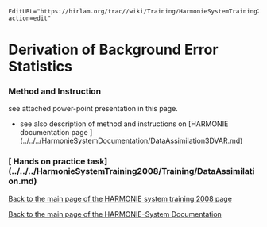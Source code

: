 ```@meta
EditURL="https://hirlam.org/trac//wiki/Training/HarmonieSystemTraining2008/Lecture/JbStatistics?action=edit"
```

# Derivation of Background Error Statistics

### Method and Instruction
see attached power-point presentation in this page.
 * see also description of method and instructions on [HARMONIE documentation page ] (../../../HarmonieSystemDocumentation/DataAssimilation3DVAR.md)

### [ Hands on practice task] (../../../HarmonieSystemTraining2008/Training/DataAssimilation.md)

[ Back to the main page of the HARMONIE system training 2008 page](https://hirlam.org/trac/wiki/HarmonieSystemTraining2008)

[Back to the main page of the HARMONIE-System Documentation](https://hirlam.org/trac/wiki/HarmonieSystemDocumentation)
